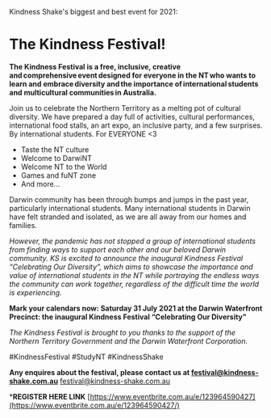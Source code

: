 
Kindness Shake's biggest and best event for 2021: 
# The Kindness Festival!

**The Kindness Festival is a free, inclusive, creative and comprehensive event designed for everyone in the NT who wants to learn and embrace diversity and the importance of international students and multicultural communities in Australia.**

Join us to celebrate the Northern Territory as a melting pot of cultural diversity. We have prepared a day full of activities, cultural performances, international food stalls, an art expo, an inclusive party, and a few surprises. By international students. For EVERYONE <3

- Taste the NT culture
- Welcome to DarwiNT
- Welcome NT to the World
- Games and fuNT zone
- And more...

Darwin community has been through bumps and jumps in the past year, particularly international students. Many international students in Darwin have felt stranded and isolated, as we are all away from our homes and families.

_However, the pandemic has not stopped a group of international students from finding ways to support each other and our beloved Darwin community. KS is excited to announce the inaugural Kindness Festival “Celebrating Our Diversity”, which aims to showcase the importance and value of international students in the NT while portraying the endless ways the community can work together, regardless of the difficult time the world is experiencing._

**Mark your calendars now: Saturday 31 July 2021 at the Darwin Waterfront Precinct: the inaugural Kindness Festival “Celebrating Our Diversity”**

_The Kindness Festival is brought to you thanks to the support of the Northern Territory Government and the Darwin Waterfront Corporation._

#KindnessFestival #StudyNT #KindnessShake

**Any enquires about the festival, please contact us at festival@kindness-shake.com.au**
[festival@kindness-shake.com.au](mailto:festival@kindness-shake.com.au)

***REGISTER HERE LINK**
[https://www.eventbrite.com.au/e/123964590427](https://www.eventbrite.com.au/e/123964590427/)
